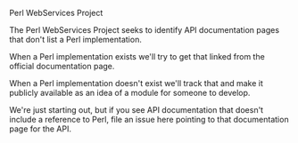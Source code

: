 Perl WebServices Project

The Perl WebServices Project seeks to identify API documentation pages that don't list a Perl implementation.

When a Perl implementation exists we'll try to get that linked from the official documentation page.  

When a Perl implementation doesn't exist we'll track that and make it publicly available as an idea of a module for someone to develop.

We're just starting out, but if you see API documentation that doesn't include a reference to Perl, file an issue here pointing to that documentation page for the API.


